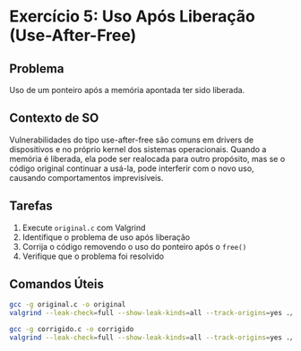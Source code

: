 # Exercício 5: Uso Após Liberação (Use-After-Free)

## Problema
Uso de um ponteiro após a memória apontada ter sido liberada.

## Contexto de SO
Vulnerabilidades do tipo use-after-free são comuns em drivers de dispositivos e no próprio kernel dos sistemas operacionais. Quando a memória é liberada, ela pode ser realocada para outro propósito, mas se o código original continuar a usá-la, pode interferir com o novo uso, causando comportamentos imprevisíveis.

## Tarefas
1. Execute `original.c` com Valgrind
2. Identifique o problema de uso após liberação
3. Corrija o código removendo o uso do ponteiro após o `free()`
4. Verifique que o problema foi resolvido

## Comandos Úteis
```bash
gcc -g original.c -o original
valgrind --leak-check=full --show-leak-kinds=all --track-origins=yes ./original > valgrind_original.txt 2>&1

gcc -g corrigido.c -o corrigido
valgrind --leak-check=full --show-leak-kinds=all --track-origins=yes ./corrigido > valgrind_corrigido.txt 2>&1
```
